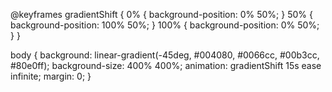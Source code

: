 @keyframes gradientShift {
  0% { background-position: 0% 50%; }
  50% { background-position: 100% 50%; }
  100% { background-position: 0% 50%; }
}

body {
  background: linear-gradient(-45deg, #004080, #0066cc, #00b3cc, #80e0ff);
  background-size: 400% 400%;
  animation: gradientShift 15s ease infinite;
  margin: 0;
}
